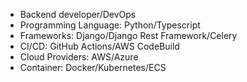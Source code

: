 - Backend developer/DevOps
- Programming Language: Python/Typescript
- Frameworks: Django/Django Rest Framework/Celery
- CI/CD: GitHub Actions/AWS CodeBuild
- Cloud Providers: AWS/Azure
- Container: Docker/Kubernetes/ECS
